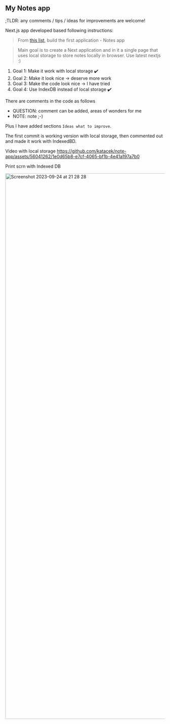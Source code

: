 ## My Notes app

;TLDR: any comments / tips / ideas for improvements are welcome! 

Next.js app developed based following instructions:

> From [this list](https://codewithhugo.com/coding-web-app-ideas/#notes-app), build the first application - Notes app

> Main goal is to create a Next application and in it a single page that uses local storage to store notes locally in browser.
Use latest nextjs :)

1. Goal 1: Make it work with local storage ✔️
2. Goal 2: Make it look nice -> deserve more work
3. Goal 3: Make the code look nice -> I have tried
4. Goal 4: Use IndexDB instead of local storage ✔️

There are comments in the code as follows
- QUESTION: comment can be added, areas of wonders for me
- NOTE: note ;-)

Plus I have added sections <code>Ideas what to improve</code>.

The first commit is working version with local storage, then commented out and made it work with IndexedBD.

Video with local storage
https://github.com/katacek/note-app/assets/56041262/1e0d65b8-e7cf-4065-bf1b-4e41a197a7b0

Print scrn with Indexed DB

<img width="1723" alt="Screenshot 2023-09-24 at 21 28 28" src="https://github.com/katacek/note-app/assets/56041262/c341653d-fe8c-45e0-86c5-a39fb34e1d7a">
